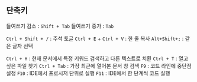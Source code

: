 
## 단축키

들여쓰기 감소 : `Shift + Tab`
들여쓰기 증가 : `Tab`

`Ctrl + Shift + /` : 주석 토글
`Ctrl + E` + `Ctrl + V` : 한 줄 복사
`Alt+Shift+;` : 같은 글자 선택

`Ctrl + H` : 현재 문서에서 특정 키워드 검색하고 다른 텍스트로 치환
`Ctrl + T` : 열고 싶은 파일 찾기
`Ctrl + Tab` : 가장 최근에 열어본 문서 창 검색
`F9` : 코드 라인에 중단점 설정
`F10` : IDE에서 프로시저 단위로 실행
`F11` : IDE에서 한 단계씩 코드 실행